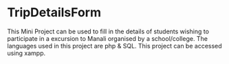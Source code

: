 # TripDetailsForm
This Mini Project can be used to fill in the details of students wishing to participate in a excursion to Manali organised by a school/college. The languages used in this project are php &amp; SQL. This project can be accessed using xampp.
